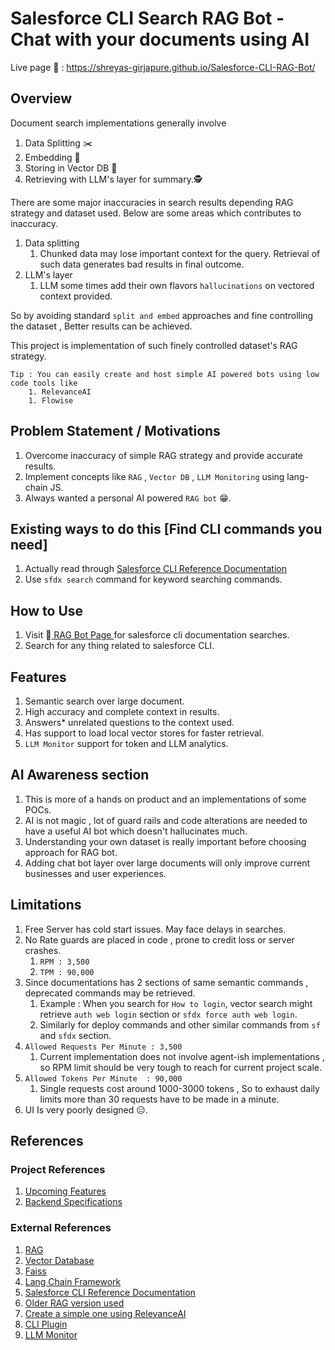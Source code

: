 # Salesforce CLI Search RAG Bot - Chat with your documents using AI

Live page 🚀 : https://shreyas-girjapure.github.io/Salesforce-CLI-RAG-Bot/

## Overview 
Document search implementations generally involve
1. Data Splitting ✂️
1. Embedding 🧵
1. Storing in Vector DB 💾
1. Retrieving with LLM's layer for summary.🕵️

There are some major inaccuracies in search results depending RAG strategy and dataset used. Below are some areas which contributes to inaccuracy.
1. Data splitting
    1. Chunked data may lose important context for the query. Retrieval of such data generates bad results in final outcome.
1. LLM's layer
    1. LLM some times add their own flavors `hallucinations` on vectored context provided.

So by avoiding standard `split and embed` approaches and fine controlling the dataset , Better results can be achieved.

This project is implementation of such finely controlled dataset's RAG strategy.

    Tip : You can easily create and host simple AI powered bots using low code tools like 
        1. RelevanceAI
        1. Flowise

## Problem Statement / Motivations
1. Overcome inaccuracy of simple RAG strategy and provide accurate results.  
1. Implement concepts like `RAG` , `Vector DB` , `LLM Monitoring` using lang-chain JS.
1. Always wanted a personal AI powered `RAG bot` 😁.

## Existing ways to do this [Find CLI commands you need]
1. Actually read through [Salesforce CLI Reference Documentation](https://resources.docs.salesforce.com/246/latest/en-us/sfdc/pdf/sfdx_CLI_reference.pdf)
1. Use `sfdx search` command for keyword searching commands.

## How to Use

1. Visit 🚀[ RAG Bot Page ](https://shreyas-girjapure.github.io/Salesforce-CLI-RAG-Bot/) for salesforce cli documentation searches.
1. Search for any thing related to salesforce CLI.

## Features
1. Semantic search over large document.
1. High accuracy and complete context in results.  
1. Answers* unrelated questions to the context used.
1. Has support to load local vector stores for faster retrieval.
1. `LLM Monitor` support for token and LLM analytics.

## AI Awareness section
1. This is more of a hands on product and an implementations of some POCs.
1. AI is not magic , lot of guard rails and code alterations are needed to have a useful AI bot which doesn't hallucinates much.
1. Understanding your own dataset is really important before choosing approach for RAG bot. 
1. Adding chat bot layer over large documents will only improve current businesses and user experiences.

## Limitations
1. Free Server has cold start issues. May face delays in searches.
1. No Rate guards are placed in code , prone to credit loss or server crashes.
    1. `RPM : 3,500`        
    1. `TPM : 90,000` 
1. Since documentations has 2 sections of same semantic commands , deprecated commands may be retrieved.
    1. Example : When you search for `How to login`, vector search might retrieve 
    `auth web login` section or  `sfdx force auth web login`.
    1. Similarly for deploy commands and other similar commands from `sf` and `sfdx` section.
1. `Allowed Requests Per Minute : 3,500`
    1. Current implementation does not involve agent-ish implementations , so RPM limit should be very tough to reach for current project scale.       
1. `Allowed Tokens Per Minute  : 90,000`
    1. Single requests cost around 1000-3000 tokens , So to exhaust daily limits
    more than 30 requests have to be made in a minute.
1. UI Is very poorly designed 😑.


## References

### Project References
1. [Upcoming Features](documentation/Features.md)
1. [Backend Specifications](documentation/Backend.md)

### External References
1. [RAG](https://www.hopsworks.ai/dictionary/retrieval-augmented-generation-llm#:~:text=Retrieval%2Daugmented%20generation%20(RAG),%2C%20and%20recent%2Frelevant%20dataset.)
1. [Vector Database](https://www.pinecone.io/learn/vector-database/)
1. [Faiss](https://engineering.fb.com/2017/03/29/data-infrastructure/faiss-a-library-for-efficient-similarity-search/)
1. [Lang Chain Framework](https://js.langchain.com/docs/get_started)
1. [Salesforce CLI Reference Documentation](https://resources.docs.salesforce.com/246/latest/en-us/sfdc/pdf/sfdx_CLI_reference.pdf)
1. [Older RAG version used](https://app.relevanceai.com/form/d7b62b/ae1d1b0e-7ea9-4744-8af2-c2f45b2c417e)
1. [Create a simple one using RelevanceAI](https://app.relevanceai.com/)
1. [CLI Plugin](https://developer.salesforce.com/docs/atlas.en-us.sfdx_cli_plugins.meta/sfdx_cli_plugins/cli_plugins_architecture_sf_cli.htm)
1. [LLM Monitor](https://app.llmonitor.com/)
